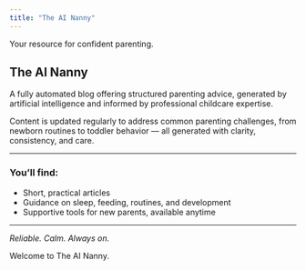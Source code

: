 ```yaml
---
title: "The AI Nanny"
---
```


Your resource for confident parenting.

## The AI Nanny

A fully automated blog offering structured parenting advice, generated by artificial intelligence and informed by professional childcare expertise.

Content is updated regularly to address common parenting challenges, from newborn routines to toddler behavior — all generated with clarity, consistency, and care.

---

### You’ll find:
- Short, practical articles
- Guidance on sleep, feeding, routines, and development
- Supportive tools for new parents, available anytime

---

*Reliable. Calm. Always on.*

Welcome to The AI Nanny.
